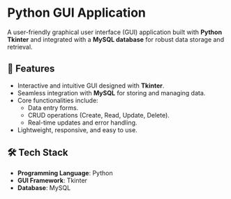 # **Python GUI Application**

A user-friendly graphical user interface (GUI) application built with **Python Tkinter** and integrated with a **MySQL database** for robust data storage and retrieval.

## 🚀 **Features**
- Interactive and intuitive GUI designed with **Tkinter**.
- Seamless integration with **MySQL** for storing and managing data.
- Core functionalities include:
  - Data entry forms.
  - CRUD operations (Create, Read, Update, Delete).
  - Real-time updates and error handling.
- Lightweight, responsive, and easy to use.

## 🛠️ **Tech Stack**
- **Programming Language**: Python
- **GUI Framework**: Tkinter
- **Database**: MySQL
